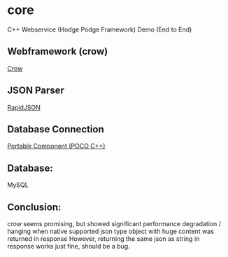 # core
C++ Webservice (Hodge Podge Framework) Demo (End to End)  

## Webframework (crow)
[Crow](https://github.com/ipkn/crow.git)

## JSON Parser
[RapidJSON](http://rapidjson.org)

## Database Connection
[Portable Component (POCO C++)](https://pocoproject.org)

## Database:
MySQL

## Conclusion:
crow seems promising, but showed significant performance degradation / hanging 
when native supported json type object with huge content was returned in response
However, returning the same json as string in response works just fine, should be a bug.
